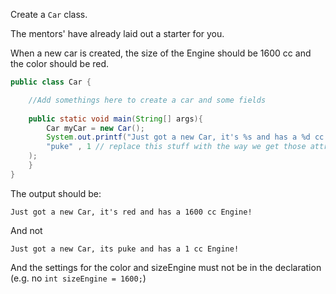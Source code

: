Create a `Car` class.

The mentors' have already laid out a starter for you.

When a new car is created, the size of the Engine should be 1600 cc and the color should be red.

```java
public class Car {

    //Add somethings here to create a car and some fields
  
    public static void main(String[] args){
        Car myCar = new Car();
        System.out.printf("Just got a new Car, it's %s and has a %d cc Engine!\n",
        "puke" , 1 // replace this stuff with the way we get those attributes about myCar 
    );
    }
}
```

The output should be:

`Just got a new Car, it's red and has a 1600 cc Engine!`

And not

`Just got a new Car, its puke and has a 1 cc Engine!`

And the settings for the color and sizeEngine must not be in the declaration (e.g. no `int sizeEngine = 1600;`)
